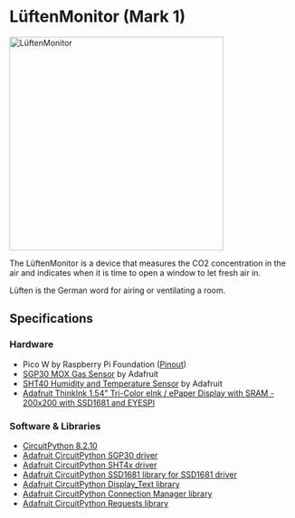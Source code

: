 # LüftenMonitor (Mark 1)

<img src="./assets/2024-03-09-v2.png" alt="LüftenMonitor" width="378px" />

The LüftenMonitor is a device that measures the CO2 concentration in the air and indicates when it is time to open a window to let fresh air in.

Lüften is the German word for airing or ventilating a room.

## Specifications

### Hardware

- Pico W by Raspberry Pi Foundation ([Pinout](https://www.raspberrypi.com/documentation/microcontrollers/raspberry-pi-pico.html))
- [SGP30 MOX Gas Sensor](https://learn.adafruit.com/adafruit-sgp30-gas-tvoc-eco2-mox-sensor/overview) by Adafruit
- [SHT40 Humidity and Temperature Sensor](https://learn.adafruit.com/adafruit-sht40-temperature-humidity-sensor/overview) by Adafruit
- [Adafruit ThinkInk 1.54" Tri-Color eInk / ePaper Display with SRAM - 200x200 with SSD1681 and EYESPI](https://learn.adafruit.com/adafruit-1-54-eink-display-breakouts)

### Software & Libraries

- [CircuitPython 8.2.10](https://github.com/adafruit/circuitpython/releases/tag/8.2.10)
- [Adafruit CircuitPython SGP30 driver](https://github.com/adafruit/Adafruit_CircuitPython_SGP30)
- [Adafruit CircuitPython SHT4x driver](https://github.com/adafruit/Adafruit_CircuitPython_SHT4x)
- [Adafruit CircuitPython SSD1681 library for SSD1681 driver](https://github.com/adafruit/Adafruit_CircuitPython_SSD1681)
- [Adafruit CircuitPython Display_Text library](https://github.com/adafruit/Adafruit_CircuitPython_Display_Text)
- [Adafruit CircuitPython Connection Manager library](https://github.com/adafruit/Adafruit_CircuitPython_ConnectionManager)
- [Adafruit CircuitPython Requests library](https://github.com/adafruit/Adafruit_CircuitPython_Requests)
